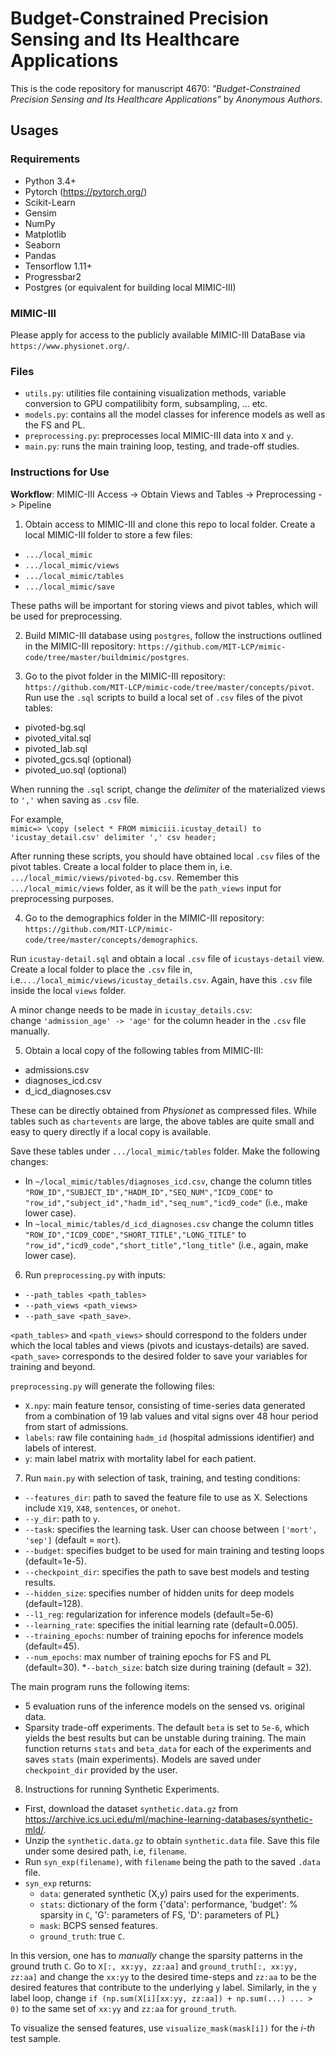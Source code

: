 # Budget-Constrained Precision Sensing and Its Healthcare Applications

This is the code repository for manuscript 4670: *"Budget-Constrained Precision Sensing and Its Healthcare Applications"* by *Anonymous Authors*.

## Usages
### Requirements
* Python 3.4+
* Pytorch (https://pytorch.org/)
* Scikit-Learn
* Gensim
* NumPy
* Matplotlib
* Seaborn
* Pandas
* Tensorflow 1.11+
* Progressbar2
* Postgres (or equivalent for building local MIMIC-III)

### MIMIC-III ###
Please apply for access to the publicly available MIMIC-III DataBase via `https://www.physionet.org/`. 

### Files ###
* `utils.py`: utilities file containing visualization methods, variable conversion to GPU compatilibity form, subsampling, ... etc.
* `models.py`: contains all the model classes for inference models as well as the FS and PL. 
* `preprocessing.py`: preprocesses local MIMIC-III data into `X` and `y`.
* `main.py`: runs the main training loop, testing, and trade-off studies.  

### Instructions for Use ###

**Workflow**: MIMIC-III Access -> Obtain Views and Tables -> Preprocessing -> Pipeline

1. Obtain access to MIMIC-III and clone this repo to local folder. 
Create a local MIMIC-III folder to store a few files:
* `.../local_mimic`
* `.../local_mimic/views`
* `.../local_mimic/tables`
* `.../local_mimic/save`

These paths will be important for storing views and pivot tables, which will be used for preprocessing.

2. Build MIMIC-III database using `postgres`, follow the instructions outlined in the MIMIC-III repository: 
`https://github.com/MIT-LCP/mimic-code/tree/master/buildmimic/postgres`.

3. Go to the pivot folder in the MIMIC-III repository:
`https://github.com/MIT-LCP/mimic-code/tree/master/concepts/pivot`.
Run use the `.sql` scripts to build a local set of `.csv` files of the pivot tables:
* pivoted-bg.sql 
* pivoted_vital.sql
* pivoted_lab.sql
* pivoted_gcs.sql (optional)
* pivoted_uo.sql (optional)

When running the `.sql` script, change the _delimiter_ of the materialized views to `','` when saving as `.csv` file.  

For example,  
`mimic=> \copy (select * FROM mimiciii.icustay_detail) to 'icustay_detail.csv' delimiter ',' csv header;`

After running these scripts, you should have obtained local `.csv` files of the pivot tables. 
Create a local folder to place them in, i.e. `.../local_mimic/views/pivoted-bg.csv`. 
Remember this `.../local_mimic/views` folder, as it will be the `path_views` input for preprocessing purposes.

4. Go to the demographics folder in the MIMIC-III repository:
`https://github.com/MIT-LCP/mimic-code/tree/master/concepts/demographics`.

Run `icustay-detail.sql` and obtain a local `.csv` file of `icustays-detail` view. 
Create a local folder to place the `.csv` file in, i.e.`.../local_mimic/views/icustay_details.csv`. 
Again, have this `.csv` file inside the local `views` folder.

A minor change needs to be made in `icustay_details.csv`:  
change `'admission_age' -> 'age'` for the column header in the `.csv` file manually. 

5. Obtain a local copy of the following tables from MIMIC-III:
* admissions.csv
* diagnoses_icd.csv
* d_icd_diagnoses.csv

These can be directly obtained from *Physionet* as compressed files. 
While tables such as `chartevents` are large, the above tables are quite small and easy to query directly if a local copy is available. 

Save these tables under `.../local_mimic/tables` folder. 
Make the following changes: 
* In `~/local_mimic/tables/diagnoses_icd.csv`, change the column titles `"ROW_ID","SUBJECT_ID","HADM_ID","SEQ_NUM","ICD9_CODE"` to
`"row_id","subject_id","hadm_id","seq_num","icd9_code"` (i.e., make lower case). 
* In `~local_mimic/tables/d_icd_diagnoses.csv` change the column titles `"ROW_ID","ICD9_CODE","SHORT_TITLE","LONG_TITLE"` to
`"row_id","icd9_code","short_title","long_title"` (i.e., again, make lower case). 

6. Run `preprocessing.py` with inputs: 
* `--path_tables <path_tables>`
* `--path_views <path_views>`
* `--path_save <path_save>`.

`<path_tables>` and `<path_views>`  should correspond to the folders under which the local tables and views (pivots and icustays-details) are saved.
 `<path_save>` corresponds to the desired folder to save your variables for training and beyond.
 
 `preprocessing.py` will generate the following files:
 * `X.npy`: main feature tensor, consisting of time-series data generated from a combination of 19 lab values and vital signs over 48 hour period from start of admissions. 
 * `labels`:  raw file containing `hadm_id` (hospital admissions identifier) and labels of interest. 
 * `y`: main label matrix with mortality label for each patient.   
 
7. Run `main.py` with selection of task, training, and testing conditions:
* `--features_dir`: path to saved the feature file to use as X. Selections include `X19`, `X48`, `sentences`, or `onehot`.
* `--y_dir`: path to `y`.
* `--task`: specifies the learning task. User can choose between `['mort', 'sep']` (default = `mort`).
* `--budget`: specifies budget to be used for main training and testing loops (default=1e-5).
* `--checkpoint_dir`: specifies the path to save best models and testing results. 
* `--hidden_size`: specifies number of hidden units for deep models (default=128). 
* `--l1_reg`: regularization for inference models (default=5e-6)
* `--learning_rate`: specifies the initial learning rate (default=0.005).
* `--training_epochs`: number of training epochs for inference models (default=45).
* `--num_epochs`: max number of training epochs for FS and PL (default=30).
*`--batch_size`: batch size during training (default = 32).

The main program runs the following items:
 + 5 evaluation runs of the inference models on the sensed vs. original data.
 + Sparsity trade-off experiments.
The default `beta` is set to `5e-6`, which yields the best results but can be unstable during training. 
The main function returns `stats` and `beta_data` for each of the experiments and saves `stats` (main experiments). 
Models are saved under `checkpoint_dir` provided by the user.

8. Instructions for running Synthetic Experiments.
* First, download the dataset `synthetic.data.gz` from https://archive.ics.uci.edu/ml/machine-learning-databases/synthetic-mld/.
* Unzip the `synthetic.data.gz` to obtain `synthetic.data` file. Save this file under some desired path, i.e, `filename`.
* Run `syn_exp(filename)`, with `filename` being the path to the saved `.data` file.
* `syn_exp` returns: 
	+ `data`: generated synthetic (X,y) pairs used for the experiments. 
	+ `stats`: dictionary of the form {'data': performance, 'budget': % sparsity in `C`, 'G': parameters of FS, 'D': parameters of PL}
	+ `mask`: BCPS sensed features.
	+ `ground_truth`: true `C`. 

In this version, one has to _manually_ change the sparsity patterns in the ground truth `C`. 
Go to `X[:, xx:yy, zz:aa]` and `ground_truth[:, xx:yy, zz:aa]` and change the `xx:yy` to the desired time-steps and `zz:aa` to be the desired features that contribute to the underlying `y` label. 
Similarly, in the `y` label loop, change `if (np.sum(X[i][xx:yy, zz:aa]) + np.sum(...) ... > 0)` to the same set of `xx:yy` and `zz:aa` for `ground_truth`. 

To visualize the sensed features, use `visualize_mask(mask[i])` for the _i-th_ test sample. 
